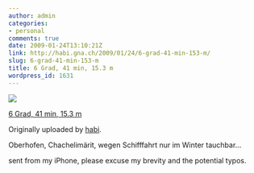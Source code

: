 ```yaml
---
author: admin
categories:
- personal
comments: true
date: 2009-01-24T13:10:21Z
link: http://habi.gna.ch/2009/01/24/6-grad-41-min-153-m/
slug: 6-grad-41-min-153-m
title: 6 Grad, 41 min, 15.3 m
wordpress_id: 1631
---
```


[![](http://farm4.static.flickr.com/3087/3222633040_dd0aafd382_m.jpg)](http://www.flickr.com/photos/habi/3222633040/)
   

 
  [6 Grad, 41 min, 15.3 m](http://www.flickr.com/photos/habi/3222633040/)
    

  Originally uploaded by [habi](http://www.flickr.com/people/habi/).
 



Oberhofen, Chachelimärit, wegen Schifffahrt nur im Winter tauchbar...  

  

sent from my iPhone, please excuse my brevity and the potential typos.
  

